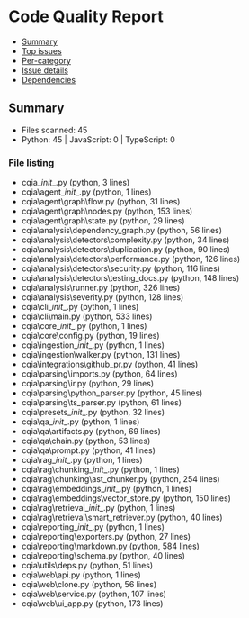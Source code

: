 # Code Quality Report

- [Summary](#summary)
- [Top issues](#top-issues)
- [Per-category](#per-category)
- [Issue details](#issue-details)
- [Dependencies](#dependencies)

## Summary
- Files scanned: 45
- Python: 45  |  JavaScript: 0  |  TypeScript: 0

### File listing
- cqia\__init__.py (python, 3 lines)
- cqia\agent\__init__.py (python, 1 lines)
- cqia\agent\graph\flow.py (python, 31 lines)
- cqia\agent\graph\nodes.py (python, 153 lines)
- cqia\agent\graph\state.py (python, 29 lines)
- cqia\analysis\dependency_graph.py (python, 56 lines)
- cqia\analysis\detectors\complexity.py (python, 34 lines)
- cqia\analysis\detectors\duplication.py (python, 90 lines)
- cqia\analysis\detectors\performance.py (python, 126 lines)
- cqia\analysis\detectors\security.py (python, 116 lines)
- cqia\analysis\detectors\testing_docs.py (python, 148 lines)
- cqia\analysis\runner.py (python, 326 lines)
- cqia\analysis\severity.py (python, 128 lines)
- cqia\cli\__init__.py (python, 1 lines)
- cqia\cli\main.py (python, 533 lines)
- cqia\core\__init__.py (python, 1 lines)
- cqia\core\config.py (python, 19 lines)
- cqia\ingestion\__init__.py (python, 1 lines)
- cqia\ingestion\walker.py (python, 131 lines)
- cqia\integrations\github_pr.py (python, 41 lines)
- cqia\parsing\imports.py (python, 64 lines)
- cqia\parsing\ir.py (python, 29 lines)
- cqia\parsing\python_parser.py (python, 45 lines)
- cqia\parsing\ts_parser.py (python, 61 lines)
- cqia\presets\__init__.py (python, 32 lines)
- cqia\qa\__init__.py (python, 1 lines)
- cqia\qa\artifacts.py (python, 69 lines)
- cqia\qa\chain.py (python, 53 lines)
- cqia\qa\prompt.py (python, 41 lines)
- cqia\rag\__init__.py (python, 1 lines)
- cqia\rag\chunking\__init__.py (python, 1 lines)
- cqia\rag\chunking\ast_chunker.py (python, 254 lines)
- cqia\rag\embeddings\__init__.py (python, 1 lines)
- cqia\rag\embeddings\vector_store.py (python, 150 lines)
- cqia\rag\retrieval\__init__.py (python, 1 lines)
- cqia\rag\retrieval\smart_retriever.py (python, 40 lines)
- cqia\reporting\__init__.py (python, 1 lines)
- cqia\reporting\exporters.py (python, 27 lines)
- cqia\reporting\markdown.py (python, 584 lines)
- cqia\reporting\schema.py (python, 40 lines)
- cqia\utils\deps.py (python, 51 lines)
- cqia\web\api.py (python, 1 lines)
- cqia\web\clone.py (python, 56 lines)
- cqia\web\service.py (python, 107 lines)
- cqia\web\ui_app.py (python, 173 lines)
